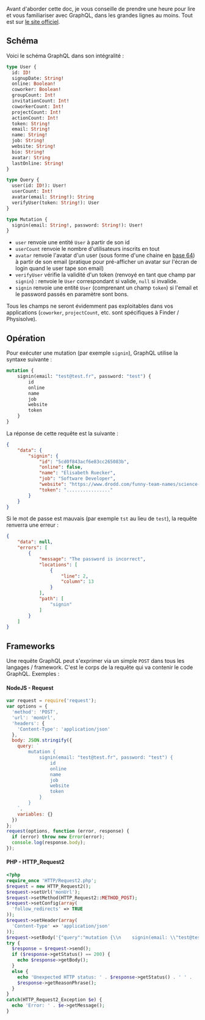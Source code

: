 Avant d'aborder cette doc, je vous conseille de prendre une heure pour lire et vous familiariser avec GraphQL, dans les grandes lignes au moins. Tout est sur [le site officiel](https://graphql.org/).

## Schéma

Voici le schéma GraphQL dans son intégralité :

```graphql
type User {
  id: ID!
  signupDate: String!
  online: Boolean!
  coworker: Boolean!
  groupCount: Int!
  invitationCount: Int!
  coworkerCount: Int!
  projectCount: Int!
  actionCount: Int!
  token: String!
  email: String! 
  name: String!
  job: String! 
  website: String! 
  bio: String! 
  avatar: String
  lastOnline: String!
}

type Query {
  user(id: ID!): User!
  userCount: Int!
  avatar(email: String!): String
  verifyUser(token: String!): User
}

type Mutation {
  signin(email: String!, password: String!): User!
}
```

- `user` renvoie une entité `User` à partir de son id
- `userCount` renvoie le nombre d'utilisateurs inscrits en tout
- `avatar` renvoie l'avatar d'un user (sous forme d'une chaine en [base 64](https://fr.wikipedia.org/wiki/Base64)) à partir de son email (pratique pour pré-afficher un avatar sur l'écran de login quand le user tape son email)
- `verifyUser` vérifie la validité d'un token (renvoyé en tant que champ par `signin`) : renvoie le `User` correspondant si valide, `null` si invalide.
- `signin` renvoie une entité `User` (comprenant un champ `token`) si l'email et le password passés en paramètre sont bons.

Tous les champs ne seront évidemment pas exploitables dans vos applications (`coworker`, `projectCount`, etc. sont spécifiques à Finder / Physisolve).

## Opération

Pour exécuter une mutation (par exemple `signin`), GraphQL utilise la syntaxe suivante :

```graphql
mutation {
    signin(email: "test@test.fr", password: "test") {
        id
        online
        name
        job
        website
        token
    }
}
```

La réponse de cette requête est la suivante :

```json
{
    "data": {
        "signin": {
            "id": "5cd0f843acf6e83cc265083b",
            "online": false,
            "name": "Elisabeth Ruecker",
            "job": "Software Developer",
            "website": "https://www.drodd.com/funny-team-names/science-team-names.html",
            "token": "................"
        }
    }
}
```

Si le mot de passe est mauvais (par exemple `tst` au lieu de `test`), la requête renverra une erreur :

```json
{
    "data": null,
    "errors": [
        {
            "message": "The password is incorrect",
            "locations": [
                {
                    "line": 2,
                    "column": 13
                }
            ],
            "path": [
                "signin"
            ]
        }
    ]
}
```

## Frameworks

Une requête GraphQL peut s'exprimer via un simple `POST` dans tous les langages / framework. C'est le corps de la requête qui va contenir le code GraphQL. Exemples :

#### NodeJS - Request

```javascript
var request = require('request');
var options = {
  'method': 'POST',
  'url': 'monUrl',
  'headers': {
    'Content-Type': 'application/json'
  },
  body: JSON.stringify({
    query: `
        mutation {
            signin(email: "test@test.fr", password: "test") {
                id
                online
                name
                job
                website
                token
            }
        }
    `,
    variables: {}
  })
};
request(options, function (error, response) { 
  if (error) throw new Error(error);
  console.log(response.body);
});
```

#### PHP - HTTP_Request2

```php
<?php
require_once 'HTTP/Request2.php';
$request = new HTTP_Request2();
$request->setUrl('monUrl');
$request->setMethod(HTTP_Request2::METHOD_POST);
$request->setConfig(array(
  'follow_redirects' => TRUE
));
$request->setHeader(array(
  'Content-Type' => 'application/json'
));
$request->setBody('{"query":"mutation {\\n    signin(email: \\"test@test.fr\\", password: \\"test\\") {\\n        id\\n        online\\n        name\\n        job\\n        website\\n        token\\n    }\\n}\\n","variables":{}}');
try {
  $response = $request->send();
  if ($response->getStatus() == 200) {
    echo $response->getBody();
  }
  else {
    echo 'Unexpected HTTP status: ' . $response->getStatus() . ' ' .
    $response->getReasonPhrase();
  }
}
catch(HTTP_Request2_Exception $e) {
  echo 'Error: ' . $e->getMessage();
}
```

